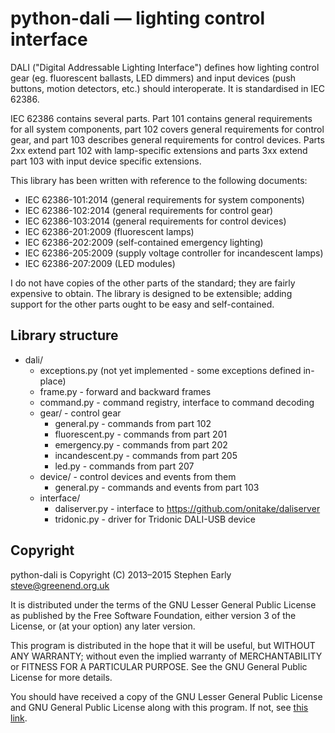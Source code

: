 python-dali — lighting control interface
========================================

DALI ("Digital Addressable Lighting Interface") defines how lighting
control gear (eg. fluorescent ballasts, LED dimmers) and input devices
(push buttons, motion detectors, etc.) should interoperate.  It is
standardised in IEC 62386.

IEC 62386 contains several parts.  Part 101 contains general
requirements for all system components, part 102 covers general
requirements for control gear, and part 103 describes general
requirements for control devices.  Parts 2xx extend part 102 with
lamp-specific extensions and parts 3xx extend part 103 with input
device specific extensions.

This library has been written with reference to the following documents:

* IEC 62386-101:2014 (general requirements for system components)
* IEC 62386-102:2014 (general requirements for control gear)
* IEC 62386-103:2014 (general requirements for control devices)
* IEC 62386-201:2009 (fluorescent lamps)
* IEC 62386-202:2009 (self-contained emergency lighting)
* IEC 62386-205:2009 (supply voltage controller for incandescent lamps)
* IEC 62386-207:2009 (LED modules)

I do not have copies of the other parts of the standard; they are
fairly expensive to obtain.  The library is designed to be extensible;
adding support for the other parts ought to be easy and
self-contained.

Library structure
-----------------

* dali/
    * exceptions.py (not yet implemented - some exceptions defined in-place)
    * frame.py - forward and backward frames
    * command.py - command registry, interface to command decoding
    * gear/ - control gear
        * general.py - commands from part 102
        * fluorescent.py - commands from part 201
        * emergency.py - commands from part 202
        * incandescent.py - commands from part 205
        * led.py - commands from part 207
    * device/ - control devices and events from them
        * general.py - commands and events from part 103
    * interface/
        * daliserver.py - interface to https://github.com/onitake/daliserver
        * tridonic.py - driver for Tridonic DALI-USB device

Copyright
---------

python-dali is Copyright (C) 2013–2015 Stephen Early <steve@greenend.org.uk>

It is distributed under the terms of the GNU Lesser General Public
License as published by the Free Software Foundation, either version 3
of the License, or (at your option) any later version.

This program is distributed in the hope that it will be useful, but
WITHOUT ANY WARRANTY; without even the implied warranty of
MERCHANTABILITY or FITNESS FOR A PARTICULAR PURPOSE.  See the GNU
General Public License for more details.

You should have received a copy of the GNU Lesser General Public
License and GNU General Public License along with this program.  If
not, see [this link](http://www.gnu.org/licenses/).
